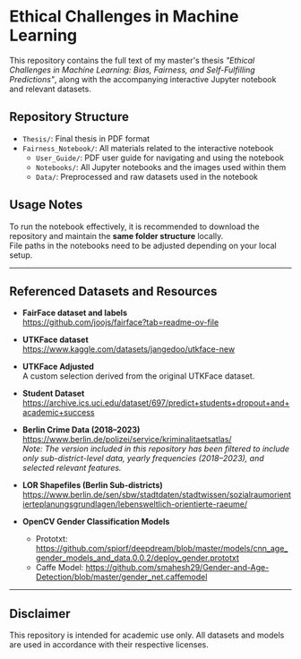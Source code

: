 # Ethical Challenges in Machine Learning

This repository contains the full text of my master's thesis *"Ethical Challenges in Machine Learning: Bias, Fairness, and Self-Fulfilling Predictions"*, along with the accompanying interactive Jupyter notebook and relevant datasets.

## Repository Structure

- `Thesis/`: Final thesis in PDF format
- `Fairness_Notebook/`: All materials related to the interactive notebook
  - `User_Guide/`: PDF user guide for navigating and using the notebook
  - `Notebooks/`: All Jupyter notebooks and the images used within them
  - `Data/`: Preprocessed and raw datasets used in the notebook

## Usage Notes

To run the notebook effectively, it is recommended to download the repository and maintain the **same folder structure** locally.  
File paths in the notebooks need to be adjusted depending on your local setup.

---

## Referenced Datasets and Resources

- **FairFace dataset and labels**  
  https://github.com/joojs/fairface?tab=readme-ov-file

- **UTKFace dataset**  
  https://www.kaggle.com/datasets/jangedoo/utkface-new

- **UTKFace Adjusted**  
  A custom selection derived from the original UTKFace dataset.

- **Student Dataset**  
  https://archive.ics.uci.edu/dataset/697/predict+students+dropout+and+academic+success

- **Berlin Crime Data (2018–2023)**  
  https://www.berlin.de/polizei/service/kriminalitaetsatlas/  
  *Note: The version included in this repository has been filtered to include only sub-district-level data, yearly frequencies (2018–2023), and selected relevant features.*

- **LOR Shapefiles (Berlin Sub-districts)**  
  https://www.berlin.de/sen/sbw/stadtdaten/stadtwissen/sozialraumorientierteplanungsgrundlagen/lebensweltlich-orientierte-raeume/

- **OpenCV Gender Classification Models**  
  - Prototxt: https://github.com/spiorf/deepdream/blob/master/models/cnn_age_gender_models_and_data.0.0.2/deploy_gender.prototxt  
  - Caffe Model: https://github.com/smahesh29/Gender-and-Age-Detection/blob/master/gender_net.caffemodel

---

## Disclaimer

This repository is intended for academic use only. All datasets and models are used in accordance with their respective licenses.

